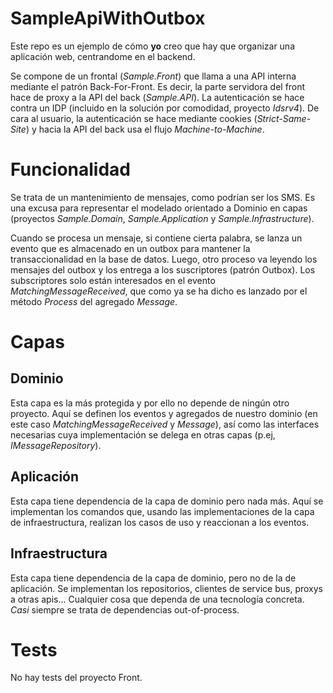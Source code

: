 # SampleApiWithOutbox

Este repo es un ejemplo de cómo **yo** creo que hay que organizar una aplicación web, centrandome en el backend. 

Se compone de un frontal (*Sample.Front*) que llama a una API interna mediante el patrón Back-For-Front. Es decir, la parte servidora del front hace de proxy a la API del back (*Sample.API*).
La autenticación se hace contra un IDP (incluido en la solución por comodidad, proyecto *Idsrv4*). De cara al usuario, la autenticación se hace mediante cookies (*Strict-Same-Site*) y hacia la API del back usa el flujo *Machine-to-Machine*.

# Funcionalidad

Se trata de un mantenimiento de mensajes, como podrían ser los SMS. Es una excusa para representar el modelado orientado a Dominio en capas (proyectos *Sample.Domain*, *Sample.Application* y *Sample.Infrastructure*).

Cuando se procesa un mensaje, si contiene cierta palabra, se lanza un evento que es almacenado en un outbox para mantener la transaccionalidad en la base de datos. Luego, otro proceso va leyendo los mensajes del outbox y los entrega a los suscriptores (patrón Outbox).
Los subscriptores solo están interesados en el evento *MatchingMessageReceived*, que  como ya se ha dicho es lanzado por el método *Process* del agregado *Message*.

# Capas

## Dominio
Esta capa es la más protegida y por ello no depende de ningún otro proyecto.
Aquí se definen los eventos y agregados de nuestro dominio (en este caso *MatchingMessageReceived* y *Message*), así como las interfaces necesarias cuya implementación se delega en otras capas (p.ej, *IMessageRepository*). 

## Aplicación
Esta capa tiene dependencia de la capa de dominio pero nada más. Aquí se implementan los comandos que, usando las implementaciones de la capa de infraestructura, realizan los casos de uso y reaccionan a los eventos.

## Infraestructura
Esta capa tiene dependencia de la capa de dominio, pero no de la de aplicación. Se implementan los repositorios, clientes de service bus, proxys a otras apis... Cualquier cosa que dependa de una tecnología concreta. *Casi* siempre se trata de dependencias out-of-process. 


# Tests

No hay tests del proyecto Front.